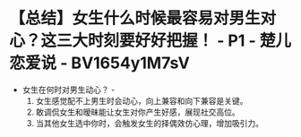 # 【总结】女生什么时候最容易对男生对心？这三大时刻要好好把握！ - P1 - 楚儿恋爱说 - BV1654y1M7sV

-   女生在何时对男生动心？ - 
    1.  女生感觉配不上男生时会动心，向上兼容和向下兼容是关键。
    2.  敢调侃女生和暧昧能让女生对你产生好感，展现社交高位。
    3.  当其他女生选中你时，会触发女生的择偶效仿心理，增加吸引力。